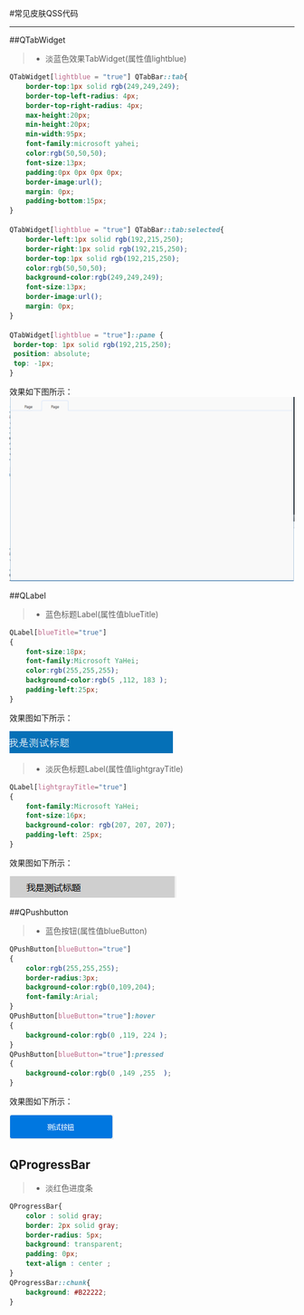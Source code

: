 #常见皮肤QSS代码

******

##QTabWidget

> * 淡蓝色效果TabWidget(属性值lightblue)

```css
QTabWidget[lightblue = "true"] QTabBar::tab{    	
	border-top:1px solid rgb(249,249,249);
	border-top-left-radius: 4px;
    border-top-right-radius: 4px;
	max-height:20px;
	min-height:20px;
	min-width:95px;
	font-family:microsoft yahei;
	color:rgb(50,50,50);
	font-size:13px;
	padding:0px 0px 0px 0px;
	border-image:url();
	margin: 0px;
	padding-bottom:15px;
}

QTabWidget[lightblue = "true"] QTabBar::tab:selected{
	border-left:1px solid rgb(192,215,250);
	border-right:1px solid rgb(192,215,250);
	border-top:1px solid rgb(192,215,250);
	color:rgb(50,50,50);
	background-color:rgb(249,249,249);
	font-size:13px;
	border-image:url();
	margin: 0px;
}

QTabWidget[lightblue = "true"]::pane { 
 border-top: 1px solid rgb(192,215,250);
 position: absolute;
 top: -1px;
}
```
效果如下图所示：
![QTableWidget](./皮肤模块说明文档的资源文件/QTabWidget.png)

##QLabel 

> * 蓝色标题Label(属性值blueTitle)

```css
QLabel[blueTitle="true"]
{
	font-size:18px;
	font-family:Microsoft YaHei;
	color:rgb(255,255,255);
	background-color:rgb(5 ,112, 183 );
	padding-left:25px;
}
```

效果图如下所示：

![blueTitleLabel](./皮肤模块说明文档的资源文件/blueTitle.png)

> * 淡灰色标题Label(属性值lightgrayTitle)

```css
QLabel[lightgrayTitle="true"]
{
	font-family:Microsoft YaHei;
	font-size:16px;
	background-color: rgb(207, 207, 207);
	padding-left: 25px;
}
```

效果图如下所示：

![lightGrayTitleLabel](./皮肤模块说明文档的资源文件/lightGrayTitle.png)

##QPushbutton

> * 蓝色按钮(属性值blueButton)

```css
QPushButton[blueButton="true"]
{
	color:rgb(255,255,255);
	border-radius:3px;
	background-color:rgb(0,109,204);
	font-family:Arial;
}
QPushButton[blueButton="true"]:hover
{
	background-color:rgb(0 ,119, 224 );
}
QPushButton[blueButton="true"]:pressed
{
	background-color:rgb(0 ,149 ,255  );
}
```

效果图如下所示：

![blueButton](./皮肤模块说明文档的资源文件/blueButton.png)

## QProgressBar

> * 淡红色进度条

```css
QProgressBar{  
    color : solid gray;  
    border: 2px solid gray;  
    border-radius: 5px;  
    background: transparent;  
    padding: 0px;  
    text-align : center ;  
}  
QProgressBar::chunk{  
    background: #B22222;  
}  
```